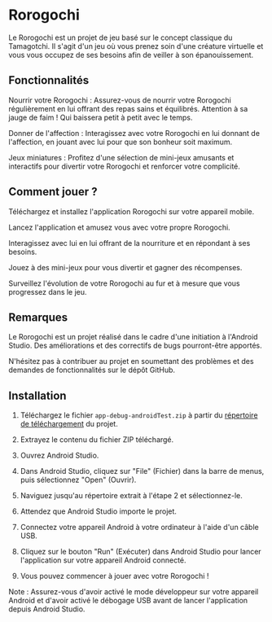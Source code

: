 # Rorogochi
Le Rorogochi est un projet de jeu basé sur le concept classique du Tamagotchi. Il s'agit d'un jeu où vous prenez soin d'une créature virtuelle et vous vous occupez de ses besoins afin de veiller à son épanouissement.


## Fonctionnalités

Nourrir votre Rorogochi : Assurez-vous de nourrir votre Rorogochi régulièrement en lui offrant des repas sains et équilibrés. 
Attention à sa jauge de faim ! Qui baissera petit à petit avec le temps.

Donner de l'affection : Interagissez avec votre Rorogochi en lui donnant de l'affection, en jouant avec lui pour que son bonheur soit maximum.

Jeux miniatures : Profitez d'une sélection de mini-jeux amusants et interactifs pour divertir votre Rorogochi et renforcer votre complicité.


## Comment jouer ?

Téléchargez et installez l'application Rorogochi sur votre appareil mobile.

Lancez l'application et amusez vous avec votre propre Rorogochi.

Interagissez avec lui en lui offrant de la nourriture et en répondant à ses besoins.

Jouez à des mini-jeux pour vous divertir et gagner des récompenses.

Surveillez l'évolution de votre Rorogochi au fur et à mesure que vous progressez dans le jeu.


## Remarques
Le Rorogochi est un projet réalisé dans le cadre d'une initiation à l'Android Studio. Des améliorations et des correctifs de bugs pourront-être apportés. 

N'hésitez pas à contribuer au projet en soumettant des problèmes et des demandes de fonctionnalités sur le dépôt GitHub.


## Installation

1. Téléchargez le fichier `app-debug-androidTest.zip` à partir du [répertoire de téléchargement](https://github.com/ronyk10/Rorogochi) du projet.

2. Extrayez le contenu du fichier ZIP téléchargé.

3. Ouvrez Android Studio.

4. Dans Android Studio, cliquez sur "File" (Fichier) dans la barre de menus, puis sélectionnez "Open" (Ouvrir).

5. Naviguez jusqu'au répertoire extrait à l'étape 2 et sélectionnez-le.

6. Attendez que Android Studio importe le projet.

7. Connectez votre appareil Android à votre ordinateur à l'aide d'un câble USB.

8. Cliquez sur le bouton "Run" (Exécuter) dans Android Studio pour lancer l'application sur votre appareil Android connecté.

9. Vous pouvez commencer à jouer avec votre Rorogochi !

Note : Assurez-vous d'avoir activé le mode développeur sur votre appareil Android et d'avoir activé le débogage USB avant de lancer l'application depuis Android Studio.
